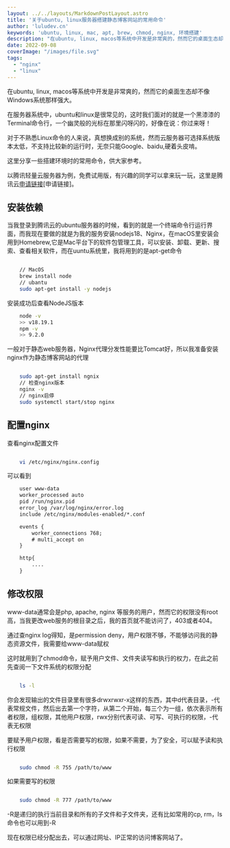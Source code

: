 ```yaml
---
layout: ../../layouts/MarkdownPostLayout.astro
title: '关于ubuntu, linux服务器搭建静态博客网站的常用命令'
author: 'luludev.cn'
keywords: 'ubuntu, linux, mac, apt, brew, chmod, nginx, 环境搭建'
description: "在ubuntu, linux, macos等系统中开发是非常爽的，然而它的桌面生态却不像Windows系统那样强大"
date: 2022-09-08
coverImage: "/images/file.svg"
tags:
  - "nginx"
  - "linux"
---
```



在ubuntu, linux, macos等系统中开发是非常爽的，然而它的桌面生态却不像Windows系统那样强大。

在服务器系统中，ubuntu和linux是很常见的，这时我们面对的就是一个黑漆漆的Terminal命令行，一个幽灵般的光标在那里闪呀闪的，好像在说：你过来呀！

对于不熟悉Linux命令的人来说，真想换成别的系统，然而云服务器可选择系统版本太低，不支持比较新的运行时，无奈只能Google、baidu,硬着头皮啃。

这里分享一些搭建环境时的常用命令，供大家参考。

以腾讯轻量云服务器为例，免费试用版，有兴趣的同学可以拿来玩一玩，这里是腾讯云[申请链接](https://cloud.tencent.com/act/pro/free)[申请链接]。


## 安装依赖

当我登录到腾讯云的ubuntu服务器的时候，看到的就是一个终端命令行运行界面，而我现在要做的就是为我的服务安装nodejs18、Nginx，在macOS里安装会用到Homebrew,它是Mac平台下的软件包管理工具，可以安装、卸载、更新、搜索、查看相关软件，而在uuntu系统里，我将用到的是apt-get命令

```bash

    // MacOS
    brew install node
    // ubantu
    sudo apt-get install -y nodejs

```

安装成功后查看NodeJS版本

```bash
    node -v
    >> v18.19.1
    npm -v
    >> 9.2.0
```

一般对于静态web服务器，Nginx代理分发性能要比Tomcat好，所以我准备安装nginx作为静态博客网站的代理

```bash

    sudo apt-get install ngnix
    // 检查nginx版本
    nginx -v
    // nginx启停
    sudo systemctl start/stop nginx

```

## 配置nginx

查看nginx配置文件

```bash

    vi /etc/nginx/nginx.config

```

可以看到

```xml
    user www-data
    worker_processed auto
    pid /run/nginx.pid
    error_log /var/log/nginx/error.log
    include /etc/nginx/modules-enabled/*.conf

    events {
        worker_connections 768;
        # multi_accept on
    }

    http{
        ....
    }
```


## 修改权限

www-data通常会是php, apache, nginx 等服务的用户，然而它的权限没有root高，当我更改web服务的根目录之后，我的首页就不能访问了，403或者404。

通过查nginx log得知，是permission deny，用户权限不够，不能够访问我的静态资源文件，我需要给www-data赋权

这时就用到了chmod命令，赋予用户文件、文件夹读写和执行的权力，在此之前先查阅一下文件系统的权限分配

```bash

    ls -l

```

你会发现输出的文件目录里有很多drwxrwxr-x这样的东西，其中d代表目录，-代表常规文件，然后出去第一个字符，从第二个开始，每三个为一组，依次表示所有者权限，组权限，其他用户权限，rwx分别代表可读、可写、可执行的权限，-代表无权限

要赋予用户权限，看是否需要写的权限，如果不需要，为了安全，可以赋予读和执行权限

```bash

    sudo chmod -R 755 /path/to/www

```

如果需要写的权限

```bash

    sudo chmod -R 777 /path/to/www

```

-R是递归的执行当前目录和所有的子文件和子文件夹，还有比如常用的cp, rm，ls命令也可以用到-R

现在权限已经分配出去，可以通过网址、IP正常的访问博客网站了。







